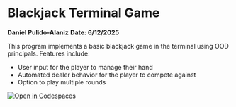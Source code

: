 # Blackjack Terminal Game 

**Daniel Pulido-Alaniz**
**Date: 6/12/2025**

This program implements a basic blackjack game in the terminal using OOD principals. 
Features include: 
- User input for the player to manage their hand
- Automated dealer behavior for the player to compete against 
- Option to play multiple rounds

[![Open in Codespaces](https://classroom.github.com/assets/launch-codespace-2972f46106e565e64193e422d61a12cf1da4916b45550586e14ef0a7c637dd04.svg)](https://classroom.github.com/open-in-codespaces?assignment_repo_id=19730386)
